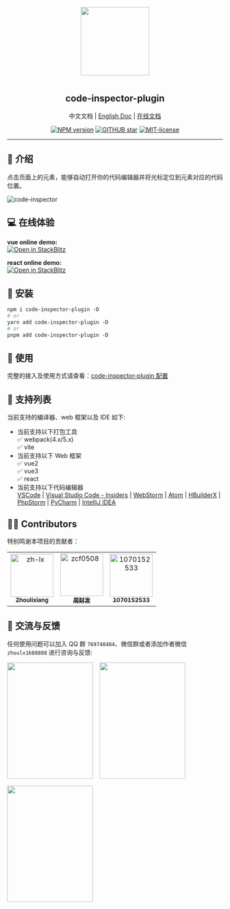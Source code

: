 <div align="center">
<img src="https://github.com/zh-lx/code-inspector/assets/73059627/842c3e88-dca7-4743-854c-d61093d3d34f" width=160px" style="margin-bottom: 12px;" />

<p align="center">
  <h2>code-inspector-plugin</h2>
  <span>中文文档</span> |
  <a href="https://github.com/zh-lx/code-inspector/blob/main/docs/README-EN.md">English Doc</a> | 
  <a href="https://inspector.fe-dev.cn">在线文档</a>
</p>

[![NPM version](https://img.shields.io/npm/v/code-inspector-plugin.svg)](https://www.npmjs.com/package/code-inspector-plugin)
[![GITHUB star](https://img.shields.io/github/stars/zh-lx/code-inspector.svg)](https://github.com/zh-lx/code-inspector)
[![MIT-license](https://img.shields.io/npm/l/code-inspector.svg)](https://opensource.org/licenses/MIT)

</div>

<hr />

## 📖 介绍

点击页面上的元素，能够自动打开你的代码编辑器并将光标定位到元素对应的代码位置。

![code-inspector](https://user-images.githubusercontent.com/73059627/227070438-6e40e112-6f1d-4f67-9f26-53986bff77c3.gif)

## 💻 在线体验

<b>vue online demo:</b><br/>
[
![Open in StackBlitz](https://developer.stackblitz.com/img/open_in_stackblitz.svg)
](https://stackblitz.com/edit/vitejs-vite-4pseos?file=vite.config.ts)

<b>react online demo:</b><br/>
[
![Open in StackBlitz](https://developer.stackblitz.com/img/open_in_stackblitz.svg)
](https://stackblitz.com/edit/vitejs-vite-4pseos?file=vite.config.ts)

## 🚀 安装

```perl
npm i code-inspector-plugin -D
# or
yarn add code-inspector-plugin -D
# or
pnpm add code-inspector-plugin -D
```

## 🌈 使用

完整的接入及使用方式请查看：[code-inspector-plugin 配置](https://inspector.fe-dev.cn/guide/start.html#%E9%85%8D%E7%BD%AE)

## 🎨 支持列表

当前支持的编译器、web 框架以及 IDE 如下:

- 当前支持以下打包工具<br />
  ✅ webpack(4.x/5.x)<br />
  ✅ vite
- 当前支持以下 Web 框架<br />
  ✅ vue2<br />
  ✅ vue3<br />
  ✅ react
- 当前支持以下代码编辑器<br />
  [VSCode](https://code.visualstudio.com/) | [Visual Studio Code - Insiders](https://code.visualstudio.com/insiders/) | [WebStorm](https://www.jetbrains.com/webstorm/) | [Atom](https://atom.io/) | [HBuilderX](https://www.dcloud.io/hbuilderx.html) | [PhpStorm](https://www.jetbrains.com/phpstorm/) | [PyCharm](https://www.jetbrains.com/pycharm/) | [IntelliJ IDEA](https://www.jetbrains.com/idea/)

## 👨‍💻 Contributors

特别鸣谢本项目的贡献者：

<!-- readme: collaborators,contributors -start -->
<table>
<tr>
    <td align="center">
        <a href="https://github.com/zh-lx">
            <img src="https://avatars.githubusercontent.com/u/73059627?v=4" width="100;" alt="zh-lx"/>
            <br />
            <sub><b>Zhoulixiang</b></sub>
        </a>
    </td>
    <td align="center">
        <a href="https://github.com/zcf0508">
            <img src="https://avatars.githubusercontent.com/u/21942252?v=4" width="100;" alt="zcf0508"/>
            <br />
            <sub><b>周财发</b></sub>
        </a>
    </td>
    <td align="center">
        <a href="https://github.com/1070152533">
            <img src="https://avatars.githubusercontent.com/u/40099031?v=4" width="100;" alt="1070152533"/>
            <br />
            <sub><b>1070152533</b></sub>
        </a>
    </td></tr>
</table>
<!-- readme: collaborators,contributors -end -->

## 📧 交流与反馈

任何使用问题可以加入 QQ 群 `769748484`、微信群或者添加作者微信 `zhoulx1688888` 进行咨询与反馈:

<div style="display: flex; column-gap: 16px; row-gap: 16px; flex-wrap: wrap;">
  <img src="https://github.com/zh-lx/code-inspector/assets/73059627/6f0c8197-21e3-48d7-b9db-ffeb0e0d4ba7" width="200" height="272" />
  <img src="https://github.com/zh-lx/code-inspector/assets/73059627/acd7dafb-b47a-480c-8ab0-93801f39477f" width="200" height="272" />
  <img src="https://github.com/zh-lx/code-inspector/assets/73059627/28ebb97a-a114-4598-a6f2-0e45103284cc" width="200" height="272" />
</div>
